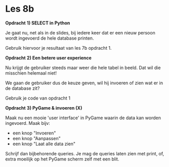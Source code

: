 # Les 8b

**Opdracht** **1) SELECT in Python**

Je gaat nu, net als in de slides, bij iedere keer dat er een nieuw persoon wordt ingevoerd de hele database printen.

Gebruik hiervoor je resultaat van les 7b opdracht 1.

**Opdracht** **2) Een betere user experience**

Nu krijgt de gebruiker steeds maar weer die hele tabel in beeld. Dat wil die misschien helemaal niet!

We gaan de gebruiker dus de keuze geven, wil hij invoeren of zien wat er in de database zit?

Gebruik je code van opdracht 1

**Opdracht** **3) PyGame & invoeren (X)**

Maak nu een mooie 'user interface' in PyGame waarin de data kan worden ingevoerd. Maak bijv:

* een knop "Invoeren"
* een knop "Aanpassen"
* een knop "Laat alle data zien"

Schrijf dan bijbehorende queries. Je mag de queries laten zien met print, of, extra moeilijk op het PyGame scherm zelf met een blit.
